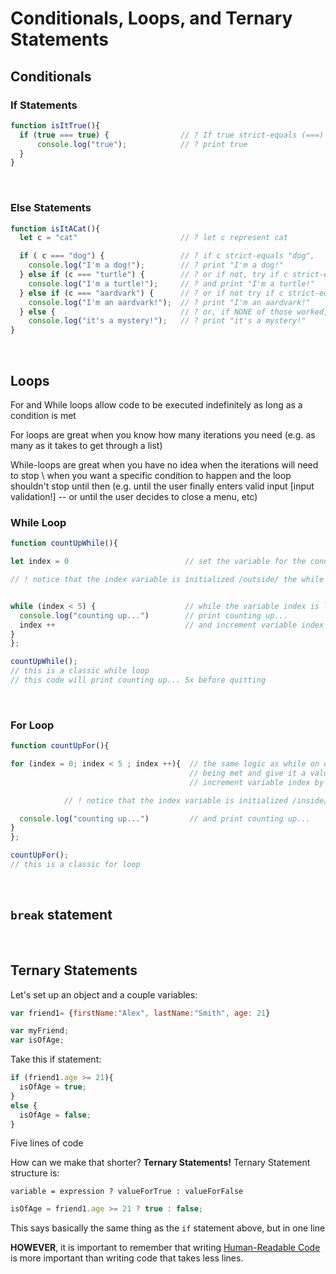 # Conditionals, Loops, and Ternary Statements

## Conditionals
### If Statements
```js
function isItTrue(){
  if (true === true) {                // ? If true strict-equals (===) true,
      console.log("true");            // ? print true
  }
}
```

<br>

### Else Statements
```js
function isItACat(){
  let c = "cat"                       // ? let c represent cat

  if ( c === "dog") {                 // ? if c strict-equals "dog",
    console.log("I'm a dog!");        // ? print "I'm a dog!"
  } else if (c === "turtle") {        // ? or if not, try if c strict-equals "turtle"
    console.log("I'm a turtle!");     // ? and print "I'm a turtle!"
  } else if (c === "aardvark") {      // ? or if not try if c strict-equals "aardvark"
    console.log("I'm an aardvark!");  // ? print "I'm an aardvark!"
  } else {                            // ? or, if NONE of those worked, default to:
    console.log("it's a mystery!");   // ? print "it's a mystery!"
}
```

<br>

## Loops
For and While loops allow code to be executed indefinitely as long as a condition is met

For loops are great when you know how many iterations you need (e.g. as many as it takes to get through a list)

While-loops are great when you have no idea when the iterations will need to stop \ when you want a specific condition to happen and the loop shouldn't stop until then (e.g. until the user finally enters valid input [input validation!] -- or until the user decides to close a menu, etc)

### While Loop
```js
function countUpWhile(){

let index = 0                          // set the variable for the condition being met and give it a value

// ! notice that the index variable is initialized /outside/ the while loop


while (index < 5) {                    // while the variable index is less than 5
  console.log("counting up...")        // print counting up...
  index ++                             // and increment variable index by 1
}
};

countUpWhile();
// this is a classic while loop
// this code will print counting up... 5x before quitting
```

<br>

### For Loop
```js
function countUpFor(){

for (index = 0; index < 5 ; index ++){  // the same logic as while on one line. Set the variable for the condition 
                                        // being met and give it a value. While the variable index is less than 5,
                                        // increment variable index by 1

            // ! notice that the index variable is initialized /inside/ the for loop

  console.log("counting up...")         // and print counting up...
}
};

countUpFor();
// this is a classic for loop
```

<br>

## ```break``` statement


<br>

## Ternary Statements
Let's set up an object and a couple variables:
```js
var friend1= {firstName:"Alex", lastName:"Smith", age: 21}

var myFriend;
var isOfAge;
```
Take this if statement: 
```js
if (friend1.age >= 21){
  isOfAge = true;
}
else {
  isOfAge = false;
}
```

Five lines of code

How can we make that shorter? **Ternary Statements!**
Ternary Statement structure is:
```
variable = expression ? valueForTrue : valueForFalse
```
```js
isOfAge = friend1.age >= 21 ? true : false;
```
This says basically the same thing as the ```if``` statement above, but in one line

**HOWEVER**, it is important to remember that writing [Human-Readable Code](../00_START_HERE/03_Human_Readable_Code.md) is more important than writing code that takes less lines. 
